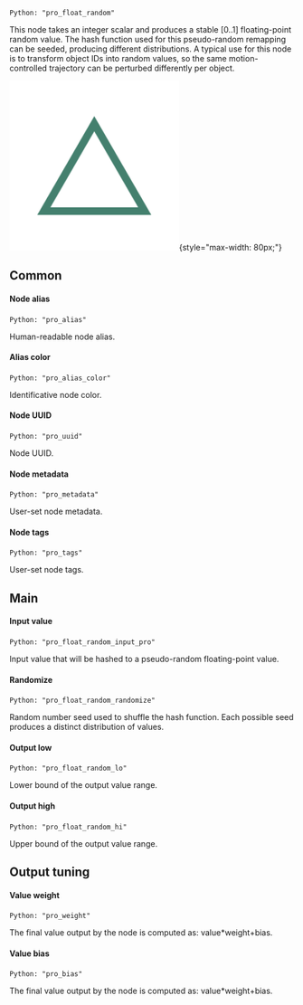 `Python: "pro_float_random"`

This node takes an integer scalar and produces a stable [0..1] floating-point random value. The hash function used for this pseudo-random remapping can be seeded, producing different distributions. A typical use for this node is to transform object IDs into random values, so the same motion-controlled trajectory can be perturbed differently per object.

![Icon](pro_float_random_swatch.png "Icon"){style="max-width: 80px;"}

## Common

#### Node alias
`Python: "pro_alias"`

Human-readable node alias.

#### Alias color
`Python: "pro_alias_color"`

Identificative node color.

#### Node UUID
`Python: "pro_uuid"`

Node UUID.

#### Node metadata
`Python: "pro_metadata"`

User-set node metadata.

#### Node tags
`Python: "pro_tags"`

User-set node tags.

## Main

#### Input value
`Python: "pro_float_random_input_pro"`

Input value that will be hashed to a pseudo-random floating-point value.

#### Randomize
`Python: "pro_float_random_randomize"`

Random number seed used to shuffle the hash function. Each possible seed produces a distinct distribution of values.

#### Output low
`Python: "pro_float_random_lo"`

Lower bound of the output value range.

#### Output high
`Python: "pro_float_random_hi"`

Upper bound of the output value range.

## Output tuning

#### Value weight
`Python: "pro_weight"`

The final value output by the node is computed as: value*weight+bias.

#### Value bias
`Python: "pro_bias"`

The final value output by the node is computed as: value*weight+bias.

